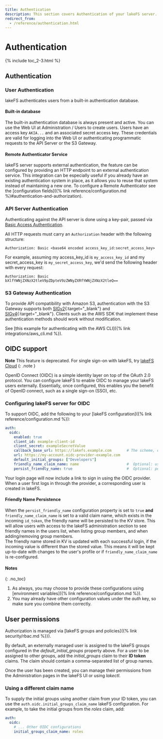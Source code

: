 ```yaml
---
title: Authentication 
description: This section covers Authentication of your lakeFS server.
redirect_from:
  - /reference/authentication.html
---
```


# Authentication 

{% include toc_2-3.html %}

## Authentication

### User Authentication

lakeFS authenticates users from a built-in authentication database.

#### Built-in database

The built-in authentication database is always present and active. You can use the
Web UI at Administration / Users to create users. Users have an access key
`AKIA...` and an associated secret access key. These credentials are valid
for logging into the Web UI or authenticating programmatic requests to the API
Server or the S3 Gateway.

#### Remote Authenticator Service 

lakeFS server supports external authentication, the feature can be configured by providing an HTTP endpoint to an external authentication service. This integration can be especially useful if you already have an existing authentication system in place, as it allows you to reuse that system instead of maintaining a new one.
To configure a Remote Authenticator see the [configuration fields]({% link reference/configuration.md %}#authentication-and-authorization).

### API Server Authentication

Authenticating against the API server is done using a key-pair, passed via [Basic Access Authentication](https://en.wikipedia.org/wiki/Basic_access_authentication).

All HTTP requests must carry an `Authorization` header with the following structure:

```text
Authorization: Basic <base64 encoded access_key_id:secret_access_key>
```

For example, assuming my access_key_id is `my_access_key_id` and my secret_access_key is `my_secret_access_key`, we'd send the following header with every request:

```text
Authorization: Basic bXlfYWNjZXNzX2tleV9pZDpteV9zZWNyZXRfYWNjZXNzX2tleQ==
```


### S3 Gateway Authentication

To provide API compatibility with Amazon S3, authentication with the S3 Gateway supports both [SIGv2](https://docs.aws.amazon.com/general/latest/gr/signature-version-2.html){:target="_blank"} and [SIGv4](https://docs.aws.amazon.com/general/latest/gr/signature-version-4.html){:target="_blank"}.
Clients such as the AWS SDK that implement these authentication methods should work without modification.

See [this example for authenticating with the AWS CLI]({% link integrations/aws_cli.md %}).


## OIDC support

**Note**
This feature is deprecated. For single sign-on with lakeFS, try [lakeFS Cloud](https://lakefs.cloud)
{: .note }

OpenID Connect (OIDC) is a simple identity layer on top of the OAuth 2.0 protocol.
You can configure lakeFS to enable OIDC to manage your lakeFS users externally. 
Essentially, once configured, this enables you the benefit of OpenID connect, such as a single sign-on (SSO), etc. 

### Configuring lakeFS server for OIDC

To support OIDC, add the following to your [lakeFS configuration]({% link reference/configuration.md %}):

```yaml
auth:
  oidc:
    enabled: true
    client_id: example-client-id
    client_secret: exampleSecretValue
    callback_base_url: https://lakefs.example.com       # The scheme, domain (and port) of your lakeFS installation
    url: https://my-account.oidc-provider-example.com
    default_initial_groups: ["Developers"]
    friendly_name_claim_name: name                      #  Optional: use the value from this claim as the user's display name
    persist_friendly_name: true                         #  Optional: persist friendly name to KV store so it can be displayed in the user list
```

Your login page will now include a link to sign in using the 
OIDC provider. When a user first logs in through the provider, a corresponding user is created in lakeFS.

#### Friendly Name Persistence

When the `persist_friendly_name` configuration property is set to `true` **and** `friendly_name_claim_name` is set to a valid claim name, which exists in the incoming `id_token`, the friendly name will be persisted to the KV store. This will allow users with access to the lakeFS administration section to see friendly names in the users list, when listing group members, and when adding/removing group members.  
The friendly name stored in KV is updated with each successful login, if the incoming value is different than the stored value. This means it will be kept up-to-date with changes to the user's profile or if `friendly_name_claim_name` is re-configured.

#### Notes
{: .no_toc}
1. As always, you may choose to provide these configurations using [environment variables]({% link reference/configuration.md %}).
2. You may already have other configuration values under the _auth_ key, so make sure you combine them correctly.

## User permissions

Authorization is managed via [lakeFS groups and policies]({% link security/rbac.md %}}).

By default, an externally managed user is assigned to the lakeFS groups configured in the _default_initial_groups_ property above.
For a user to be assigned to other groups, add the _initial_groups_ claim to their **ID token** claims. The claim should contain a
comma-separated list of group names.

Once the user has been created, you can manage their permissions from the Administration pages in the lakeFS UI or using _lakectl_.

### Using a different claim name

To supply the initial groups using another claim from your ID token, you can use the `auth.oidc.initial_groups_claim_name` 
lakeFS configuration. For example, to take the initial groups from the _roles_ claim, add:

```yaml
auth:
  oidc:
    # ... Other OIDC configurations
    initial_groups_claim_name: roles
```
